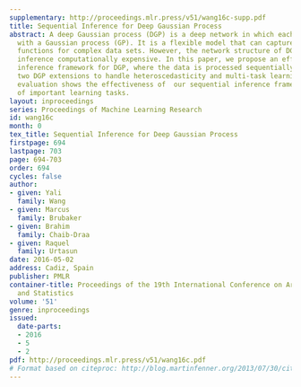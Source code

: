 ```yaml
---
supplementary: http://proceedings.mlr.press/v51/wang16c-supp.pdf
title: Sequential Inference for Deep Gaussian Process
abstract: A deep Gaussian process (DGP) is a deep network in which each layer is modelled
  with a Gaussian process (GP). It is a flexible model that can capture highly-nonlinear
  functions for complex data sets. However, the network structure of DGP often makes
  inference computationally expensive. In this paper, we propose an efficient sequential
  inference framework for DGP, where the data is processed sequentially. We also propose
  two DGP extensions to handle heteroscedasticity and multi-task learning. Our experimental
  evaluation shows the effectiveness of  our sequential inference framework on a number
  of important learning tasks.
layout: inproceedings
series: Proceedings of Machine Learning Research
id: wang16c
month: 0
tex_title: Sequential Inference for Deep Gaussian Process
firstpage: 694
lastpage: 703
page: 694-703
order: 694
cycles: false
author:
- given: Yali
  family: Wang
- given: Marcus
  family: Brubaker
- given: Brahim
  family: Chaib-Draa
- given: Raquel
  family: Urtasun
date: 2016-05-02
address: Cadiz, Spain
publisher: PMLR
container-title: Proceedings of the 19th International Conference on Artificial Intelligence
  and Statistics
volume: '51'
genre: inproceedings
issued:
  date-parts:
  - 2016
  - 5
  - 2
pdf: http://proceedings.mlr.press/v51/wang16c.pdf
# Format based on citeproc: http://blog.martinfenner.org/2013/07/30/citeproc-yaml-for-bibliographies/
---
```

